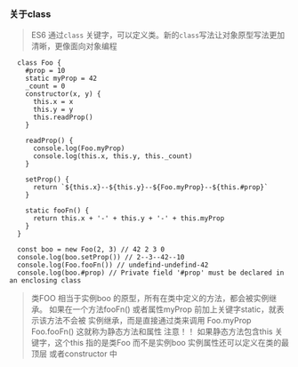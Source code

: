 ### 关于class
> ES6 通过`class` 关键字，可以定义类。新的`class`写法让对象原型写法更加清晰，更像面向对象编程
```
  class Foo {
    #prop = 10
    static myProp = 42
    _count = 0
    constructor(x, y) {
      this.x = x
      this.y = y
      this.readProp()
    }

    readProp() {
      console.log(Foo.myProp)
      console.log(this.x, this.y, this._count)
    }

    setProp() {
      return `${this.x}--${this.y}--${Foo.myProp}--${this.#prop}`
    }

    static fooFn() {
      return this.x + '-' + this.y + '-' + this.myProp
    }
  }

  const boo = new Foo(2, 3) // 42 2 3 0
  console.log(boo.setProp()) // 2--3--42--10
  console.log(Foo.fooFn()) // undefind-undefind-42
  console.log(boo.#prop) // Private field '#prop' must be declared in an enclosing class
```
> 类FOO 相当于实例boo 的原型，所有在类中定义的方法，都会被实例继承。
>如果在一个方法fooFn() 或者属性myProp 前加上关键字static，就表示该方法不会被
>实例继承，而是直接通过类来调用 Foo.myProp Foo.fooFn() 这就称为静态方法和属性
>注意！！ 如果静态方法包含this 关键字，这个this 指的是类Foo 而不是实例boo
 > 实例属性还可以定义在类的最顶层 或者constructor 中
